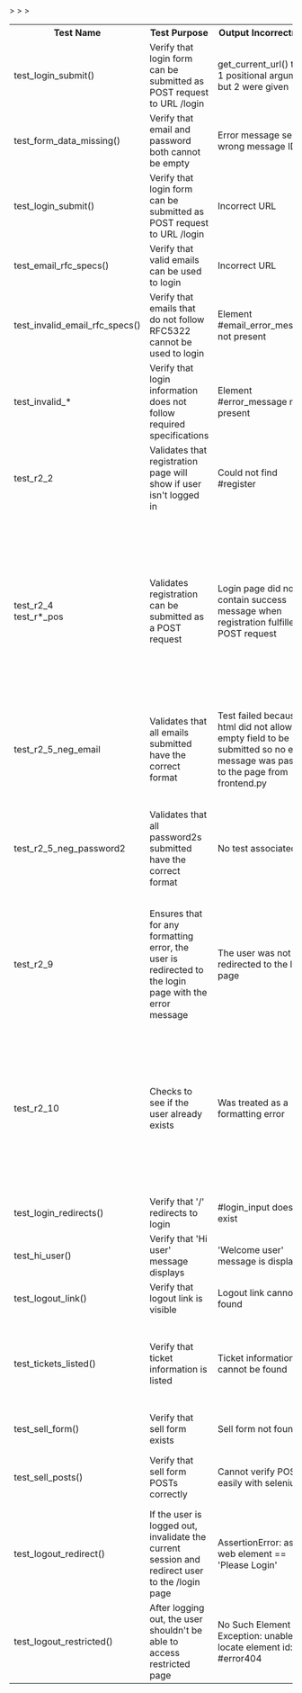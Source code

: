 <table><tbody>
<tr>
    <th>Test Name</th>
    <th>Test Purpose</th>
    <th>Output Incorrectness</th>
    <th>Error Source</th>
    <th>Fix</th>
</tr>

<tr>
    <td>test_login_submit()</td> 
    <td>Verify that login form can be submitted as POST request to URL /login</td>
    <td>get_current_url() takes 1 positional argument but 2 were given</td>
    <td>Used the function incorrectly</td>
    <td>Removed extra argument</td>
</tr>

<tr>
    <td>test_form_data_missing()</td>
    <td>Verify that email and password both cannot be empty</td>
    <td>Error message sent to wrong message ID</td>
    <td>Assert error message is matching</td>
    <td>Updated test case with correct ID</td>
</tr>

<tr>
    <td>test_login_submit()</td>
    <td>Verify that login form can be submitted as POST request to URL /login</td>
    <td>Incorrect URL</td>
    <td>Asserted incorrect URL</td>
    <td>Adjusted assertion to correct URL</td>>
</tr>

<tr>
    <td>test_email_rfc_specs()</td>
    <td>Verify that valid emails can be used to login</td>
    <td>Incorrect URL</td>
    <td>Asserted base_url instead of base_url+'/'</td>
    <td>Adjusted assertion to correct URL</td>>
</tr>

<tr>
    <td>test_invalid_email_rfc_specs()</td>
    <td>Verify that emails that do not follow RFC5322 cannot be used to login</td>
    <td>Element #email_error_message not present</td>
    <td>Error messages are sent to #login_message</td>
    <td>Adjusted assertion to correct message and ID</td>>
</tr>

<tr>
    <td>test_invalid_*</td>
    <td>Verify that login information does not follow required specifications</td>
    <td>Element #error_message not present</td>
    <td>Selenium timeout since messages are not being sent to flashed message</td>
    <td>Adjusted selenium to assert message to correct class (i.e. flash)</td>
</tr>

<tr>
    <td>test_r2_2</td>
    <td>Validates that registration page will show if user isn't logged in</td>
    <td>Could not find #register</td>
    <td>register.html</td>
    <td>Added #register id to form in register.html</td>
</tr>

<tr>
    <td>test_r2_4<br>test_r*_pos</td>
    <td>Validates registration can be submitted as a POST request</td>
    <td>Login page did not contain success message when registration fulfilled POST request</td>
    <td>register_post() in frontend.py on line 70</td>
    <td>Used the flash method from the flask library to pass a message to login.html then redirected, rather than rendering login.html with the message and not redirecting</td>
</tr>

<tr>
    <td>test_r2_5_neg_email</td>
    <td>Validates that all emails submitted have the correct format</td>
    <td>Test failed because html did not allow empty field to be submitted so no error message was passed to the page from frontend.py</td>
    <td>register.html</td>
    <td>Removed required attribute in input fields</td>
</tr>

<tr>
    <td>test_r2_5_neg_password2</td>
    <td>Validates that all password2s submitted have the correct format</td>
    <td>No test associated</td>
    <td>register_post() in frontend.py on lines 54 to 56</td>
    <td>Used the same format for the password format check, but passed password2 as the argument</td>
</tr>

<tr>
    <td>test_r2_9</td>
    <td>Ensures that for any formatting error, the user is redirected to the login page with the error message</td>
    <td>The user was not redirected to the login page</td>
    <td>register_post() in frontend.py on line 46</td>
    <td>Changed the redirect page to be the login page along with flashing the message to /login</td>
</tr>

<tr>
    <td>test_r2_10</td>
    <td>Checks to see if the user already exists</td>
    <td>Was treated as a formatting error</td>
    <td>register_post in frontend.py on line 66</td>
    <td>Adjusted the error handling so that it is independent from the formatting errors by rendering register.html with the message instead of redirecting to /login</td>
</tr>

<tr>
    <td>test_login_redirects()</td>
    <td>Verify that '/' redirects to login</td>
    <td>#login_input doesn't exist</td>
    <td>Login input element has different ID</td>
    <td>Update spec with correct ID</td>
</tr>

<tr>
    <td>test_hi_user()</td>
    <td>Verify that 'Hi user' message displays</td>
    <td>'Welcome user' message is displayed</td>
    <td>Harcoded string is incorrect</td>
    <td>Adjusted string in HTML template</td>
</tr>

<tr>
    <td>test_logout_link()</td>
    <td>Verify that logout link is visible</td>
    <td>Logout link cannot be found</td>
    <td>Logout link does not have ID</td>
    <td>Added ID to logout link</td>
</tr>

<tr>
    <td>test_tickets_listed()</td>
    <td>Verify that ticket information is listed</td>
    <td>Ticket information cannot be found</td>
    <td>Selectors are incorrect / Ticket information missing</td>
    <td>Redesigned test selectors and added ticket information to HTML template</td>
</tr>

<tr>
    <td>test_sell_form()</td>
    <td>Verify that sell form exists</td>
    <td>Sell form not found</td>
    <td>Selectors are incorrect</td>
    <td>Adjusted DOM IDs in test case</td>
</tr>

<tr>
    <td>test_sell_posts()</td>
    <td>Verify that sell form POSTs correctly</td>
    <td>Cannot verify POST easily with selenium</td>
    <td>Test case made incorrect assumptions about selenium usage</td>
    <td>Redesign test case to add message to page</td>
</tr>

<tr>
    <td>test_logout_redirect()</td>
    <td>If the user is logged out, invalidate the current session and redirect user to the /login page</td>
    <td>AssertionError: assert  web element == 'Please Login'</td>
    <td>Asserting equality between an element and a string</td>
    <td>Get text from element, rather than compare element</td>
</tr>

<tr>
    <td>test_logout_restricted()</td>
    <td>After logging out, the user shouldn't be able to access restricted page</td>
    <td>No Such Element Exception: unable to locate element id: #error404</td>
    <td>Test design was wrong, doesn't reroute to 404error. Simply redirects to /login</td>
    <td>Assert URL was /login after opening base_url</td>
</tr>

</tbody></table>
